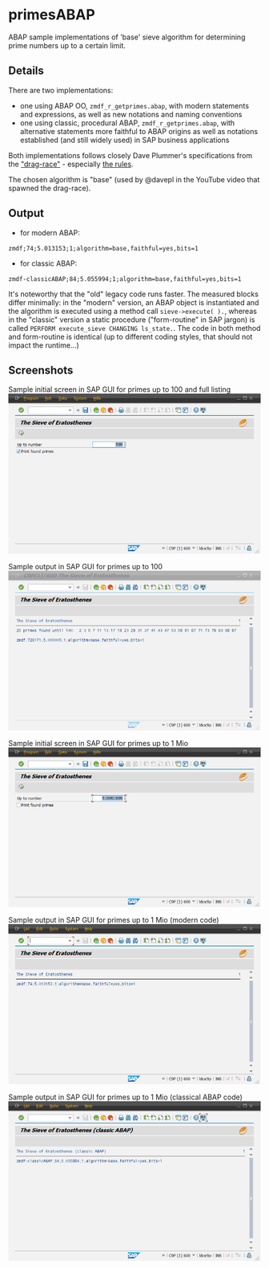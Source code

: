 # primesABAP
ABAP sample implementations of 'base' sieve algorithm for determining prime numbers up to a certain limit.

## Details
There are two implementations:
- one using ABAP OO, `zmdf_r_getprimes.abap`, with modern statements and expressions, as well as new notations and naming conventions
- one using classic, procedural ABAP, `zmdf_r_getprimes.abap`, with alternative statements more faithful to ABAP origins as well as notations established (and still widely used) in SAP business applications 

Both implementations follows closely Dave Plummer's specifications from the  ["drag-race"](https://github.com/PlummersSoftwareLLC/Primes/blob/drag-race/CONTRIBUTING.md) - especially [the rules](https://github.com/PlummersSoftwareLLC/Primes/blob/drag-race/CONTRIBUTING.md#rules).

The chosen algorithm is "base" (used by @davepl in the YouTube video that spawned the drag-race).

## Output
- for modern ABAP:
```
zmdf;74;5.013153;1;algorithm=base,faithful=yes,bits=1
```
- for classic ABAP:
```
zmdf-classicABAP;84;5.055994;1;algorithm=base,faithful=yes,bits=1                                                       
```
It's noteworthy that the "old" legacy code runs faster. The measured blocks differ minimally: in the "modern" version, an ABAP object is instantiated and the algorithm is executed using a method call `sieve->execute( ).`, whereas in the "classic" version a static procedure ("form-routine" in SAP jargon) is called `PERFORM execute_sieve CHANGING ls_state.`. 
The code in both method and form-routine is identical (up to different coding styles, that should not impact the runtime...)

## Screenshots
Sample initial screen in SAP GUI for primes up to 100 and full listing
![Sample initial screen for up to 100 and full listing](/screenshots/SAPGUI-InitialScreen-100.png)

Sample output in SAP GUI for primes up to 100
![Sample output for up to 100](/screenshots/SAPGUI-Results-100.png)

Sample initial screen in SAP GUI for primes up to 1 Mio
![Sample initial screen for up to 1 Mio](/screenshots/SAPGUI-InitialScreen-1Mio.png)

Sample output in SAP GUI for primes up to 1 Mio (modern code)
![Sample output for up to 1 Mio](/screenshots/SAPGUI-Results-1Mio.png)

Sample output in SAP GUI for primes up to 1 Mio (classical ABAP code)
![Sample output for up to 1 Mio (classic ABAP)](/screenshots/SAPGUI-Results-1Mio-classic.png)
